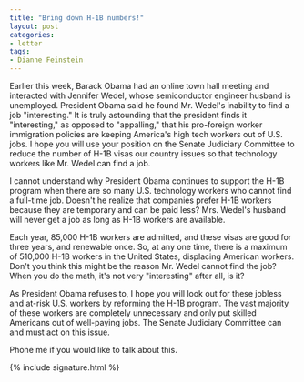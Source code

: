 ```yaml
---
title: "Bring down H-1B numbers!"
layout: post
categories:
- letter
tags:
- Dianne Feinstein
---
```


Earlier this week, Barack Obama had an online town hall meeting and interacted with Jennifer Wedel, whose semiconductor engineer husband is unemployed. President Obama said he found Mr. Wedel's inability to find a job "interesting." It is truly astounding that the president finds it "interesting," as opposed to "appalling," that his pro-foreign worker immigration policies are keeping America's high tech workers out of U.S. jobs. I hope you will use your position on the Senate Judiciary Committee to reduce the number of H-1B visas our country issues so that technology workers like Mr. Wedel can find a job.

I cannot understand why President Obama continues to support the H-1B program when there are so many U.S. technology workers who cannot find a full-time job. Doesn't he realize that companies prefer H-1B workers because they are temporary and can be paid less? Mrs. Wedel's husband will never get a job as long as H-1B workers are available.

Each year, 85,000 H-1B workers are admitted, and these visas are good for three years, and renewable once. So, at any one time, there is a maximum of 510,000 H-1B workers in the United States, displacing American workers. Don't you think this might be the reason Mr. Wedel cannot find the job? When you do the math, it's not very "interesting" after all, is it?

As President Obama refuses to, I hope you will look out for these jobless and at-risk U.S. workers by reforming the H-1B program. The vast majority of these workers are completely unnecessary and only put skilled Americans out of well-paying jobs. The Senate Judiciary Committee can and must act on this issue.

Phone me if you would like to talk about this.

{% include signature.html %}
